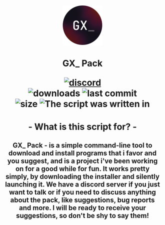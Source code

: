 
<p align="center">
   <img src="https://github.com/GalexGX/GXPack/blob/main/gx_%20dark%20circle.png" width="25%">
   <h1 align="center"> GX_ Pack
</p>



<p align="center">
  <a href="https://discord.gg/3e46tHdHSu">
    <img src="https://img.shields.io/discord/1098529288162136066?color=green&label=support/feedback&logo=discord&logoColor=blueviolet" alt="discord"/>
  </a>
  <br/>
  <img src="https://img.shields.io/github/downloads/GalexGX/GXPack/total?color=blueviolet&label=downloaded%3A&logo=Github" alt="downloads"/>
  <img src="https://img.shields.io/github/last-commit/GalexGX/GXPack?style=flat&logo=Github" alt="last commit"/>
  <br/>
  <img src="https://img.shields.io/github/size/GalexGX/GXPack/GXPack.bat?label=size&style=flat" alt="size"/>
  <img src="https://img.shields.io/github/languages/top/GalexGX/GXPack?color=darkblue&label=Written%20on%20BATCH&logo=Windows&logoColor=lightblue" alt="The script was written in"/>
</p>

<h1 align=center>- What is this script for? -</h1>
<h2 align=center> GX_ Pack - is a simple command-line tool to download and install programs that i favor and you suggest, and is a project i've been working on for a good while for fun.
It works pretty simply, by downloading the installer and silently launching it.
We have a discord server if you just want to talk or if you need to discuss anything about the pack, like suggestions, bug reports and more. I will be ready to receive your suggestions, so don't be shy to say them!
